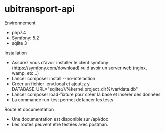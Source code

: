# ubitransport-api


Environnement

- php7.4
- Symfony: 5.2
- sqlite 3

Installation

- Assurez vous d'avoir installer le client symfony (https://symfony.com/download) ou d'avoir un server web (nginx, wamp, etc...)
- Lancer composer install --no-interaction
- Créer un fichier .env.local et ajoutez y DATABASE_URL="sqlite:///%kernel.project_dir%/var/data.db"
- Lancer composer load-fixture pour créer la base et insérer des données
- La commande run-test permet de lancer les tests

Route et documentation

- Une documentation est disponible sur /api/doc
- Les routes peuvent être testées avec postman. 
